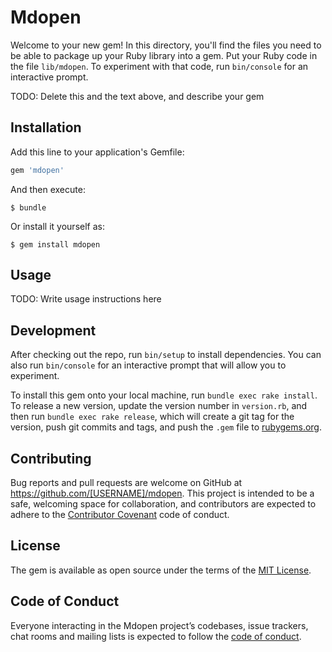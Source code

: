 # Mdopen

Welcome to your new gem! In this directory, you'll find the files you need to be able to package up your Ruby library into a gem. Put your Ruby code in the file `lib/mdopen`. To experiment with that code, run `bin/console` for an interactive prompt.

TODO: Delete this and the text above, and describe your gem

## Installation

Add this line to your application's Gemfile:

```ruby
gem 'mdopen'
```

And then execute:

    $ bundle

Or install it yourself as:

    $ gem install mdopen

## Usage

TODO: Write usage instructions here

## Development

After checking out the repo, run `bin/setup` to install dependencies. You can also run `bin/console` for an interactive prompt that will allow you to experiment.

To install this gem onto your local machine, run `bundle exec rake install`. To release a new version, update the version number in `version.rb`, and then run `bundle exec rake release`, which will create a git tag for the version, push git commits and tags, and push the `.gem` file to [rubygems.org](https://rubygems.org).

## Contributing

Bug reports and pull requests are welcome on GitHub at https://github.com/[USERNAME]/mdopen. This project is intended to be a safe, welcoming space for collaboration, and contributors are expected to adhere to the [Contributor Covenant](http://contributor-covenant.org) code of conduct.

## License

The gem is available as open source under the terms of the [MIT License](https://opensource.org/licenses/MIT).

## Code of Conduct

Everyone interacting in the Mdopen project’s codebases, issue trackers, chat rooms and mailing lists is expected to follow the [code of conduct](https://github.com/[USERNAME]/mdopen/blob/master/CODE_OF_CONDUCT.md).
